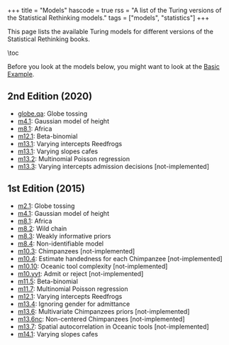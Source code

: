 +++
title = "Models"
hascode = true
rss = "A list of the Turing versions of the Statistical Rethinking models."
tags = ["models", "statistics"]
+++


This page lists the available Turing models for different versions of the Statistical Rethinking books.

\toc

Before you look at the models below, you might want to look at the [Basic Example](basic-example).

## 2nd Edition (2020)

- [globe.qa](globe-tossing): Globe tossing
- [m4.1](height): Gaussian model of height
- [m8.1](africa): Africa
- [m12.1](beta-binomial): Beta-binomial
- [m13.1](varying-intercepts-reedfrogs): Varying intercepts Reedfrogs
- [m13.1](varying-slopes-cafe): Varying slopes cafes
- [m13.2](multinomial-poisson): Multinomial Poisson regression
- [m13.3](varying-intercepts-admission): Varying intercepts admission decisions [not-implemented]

## 1st Edition (2015)

- [m2.1](globe-tossing): Globe tossing
- [m4.1](height): Gaussian model of height
- [m8.1](africa): Africa
- [m8.2](wild-chain): Wild chain
- [m8.3](weakly-informative-priors): Weakly informative priors
- [m8.4](non-identifiable): Non-identifiable model
- [m10.3](chimpanzees): Chimpanzees [not-implemented]
- [m10.4](estimate-handedness-chimpanzees): Estimate handedness for each Chimpanzee [not-implemented]
- [m10.10](oceanic-tool-complexity): Oceanic tool complexity [not-implemented]
- [m10.yyt](admit-reject): Admit or reject [not-implemented]
- [m11.5](beta-binomial): Beta-binomial
- [m11.7](multinomial-poisson): Multinomial Poisson regression
- [m12.1](varying-intercepts-reedfrogs): Varying intercepts Reedfrogs
- [m13.4](ignoring-gender-admit): Ignoring gender for admittance
- [m13.6](multivariate-chimpanzees-priors): Multivariate Chimpanzees priors [not-implemented]
- [m13.6nc](non-centered-chimpanzees): Non-centered Chimpanzees [not-implemented]
- [m13.7](spatial-autocorrelation-oceanic): Spatial autocorrelation in Oceanic tools [not-implemented]
- [m14.1](varying-slopes-cafe): Varying slopes cafes
